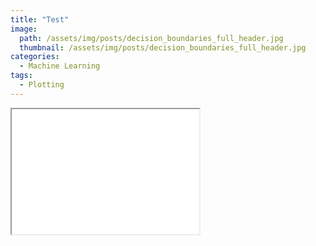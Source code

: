 ```yaml
---
title: "Test"
image:
  path: /assets/img/posts/decision_boundaries_full_header.jpg
  thumbnail: /assets/img/posts/decision_boundaries_full_header.jpg
categories:
  - Machine Learning
tags:
  - Plotting
---
```


<iframe id="inlineFrameExample"
title="Inline Frame Example"
width="300"
height="200"
src="assets/fig.html">
</iframe>
